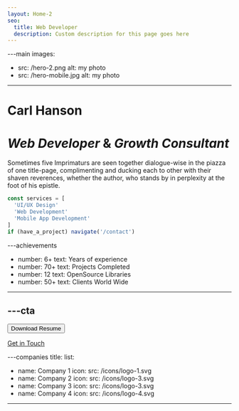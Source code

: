 ```yaml
---
layout: Home-2
seo:
  title: Web Developer
  description: Custom description for this page goes here
---
```



---main
images:

- src: /hero-2.png
  alt: my photo
- src: /hero-mobile.jpg
  alt: my photo

---

# <Typewriter>Carl Hanson</Typewriter>

# *Web Developer* <span>&</span> *Growth Consultant*

Sometimes five Imprimaturs are seen together dialogue-wise in the
piazza of one title-page, complimenting and ducking each to other with
their shaven reverences, whether the author, who stands by in
perplexity at the foot of his epistle.

```js {2-4} showLineNumbers
const services = [
  'UI/UX Design'
  'Web Development'
  'Mobile App Development'
]
if (have_a_project) navigate('/contact')
```

---achievements

- number: 6+
  text: Years of experience
- number: 70+
  text: Projects Completed
- number: 12
  text: OpenSource Libraries
- number: 50+
  text: Clients World Wide

---



---cta
---
<Button href="/contact" size="sm">
  Download Resume
</Button>

[Get in Touch](/contact)

---companies
title:
list:

- name: Company 1
  icon:
  src: /icons/logo-1.svg
- name: Company 2
  icon:
  src: /icons/logo-3.svg
- name: Company 3
  icon:
  src: /icons/logo-3.svg
- name: Company 4
  icon:
  src: /icons/logo-4.svg

---